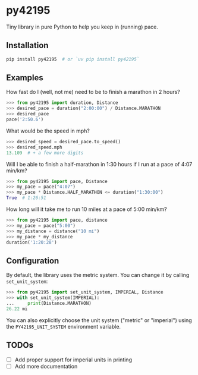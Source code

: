 # py42195

Tiny library in pure Python to help you keep in (running) pace.

## Installation

```bash
pip install py42195  # or `uv pip install py42195`
```

## Examples

How fast do I (well, not me) need to be to finish a marathon in 2 hours?

```python
>>> from py42195 import duration, Distance
>>> desired_pace = duration("2:00:00") / Distance.MARATHON
>>> desired_pace
pace('2:50.6')
```

What would be the speed in mph?

```python
>>> desired_speed = desired_pace.to_speed()
>>> desired_speed.mph
13.109  # + a few more digits
```

Will I be able to finish a half-marathon in 1:30 hours if I run at a pace of 4:07 min/km?

```python
>>> from py42195 import pace, Distance
>>> my_pace = pace("4:07")
>>> my_pace * Distance.HALF_MARATHON <= duration("1:30:00")
True  # 1:26:51
```

How long will it take me to run 10 miles at a pace of 5:00 min/km?

```python
>>> from py42195 import pace, distance
>>> my_pace = pace("5:00")
>>> my_distance = distance("10 mi")
>>> my_pace * my_distance
duration('1:20:28')
```

## Configuration

By default, the library uses the metric system. You can change it by calling `set_unit_system`:

```python
>>> from py42195 import set_unit_system, IMPERIAL, Distance
>>> with set_unit_system(IMPERIAL):
...     print(Distance.MARATHON)
26.22 mi
```

You can also explicitly choose the unit system ("metric" or "imperial") using the
`PY42195_UNIT_SYSTEM` environment variable.

## TODOs

- [ ] Add proper support for imperial units in printing
- [ ] Add more documentation
